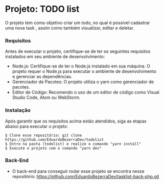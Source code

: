 # Projeto: TODO list

O projeto tem como objetivo criar um todo, no qual é possível cadastrar uma nova task , assim como também visualizar, editar e deletar.


### Requisitos

Antes de executar o projeto, certifique-se de ter os seguintes requisitos instalados em seu ambiente de desenvolvimento:

* Node.js: Certifique-se de ter o Node.js instalado em sua máquina. O projeto requer o Node.js para executar o ambiente de desenvolvimento e gerenciar as dependências.
* Gerenciador de Pacotes: O projeto utiliza o yarn como gerenciador de pacotes. 
* Editor de Código: Recomendo o uso de um editor de código como Visual Studio Code, Atom ou WebStorm.

### Instalação

Após garantir que os requisitos acima estão atendidos, siga as etapas abaixo para executar o projeto:

```
$ Clone esse repositório: git clone https://github.com/EduardoBezerraDev/todolist
$ Entre na pasta (todolist) e realize o comando "yarn install"
$ Execute o projeto com o comando "yarn dev"
```

### Back-End

* O back-end para conseguir rodar esse projeto se encontra nesse repositório: https://github.com/EduardoBezerraDev/tasklist-back-php.git
